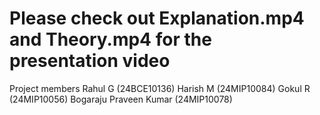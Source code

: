 # Please check out Explanation.mp4 and Theory.mp4 for the presentation video 
Project members
Rahul G (24BCE10136)
Harish M (24MIP10084)
Gokul R (24MIP10056)
Bogaraju Praveen Kumar (24MIP10078) 
#
